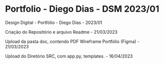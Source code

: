# Portfolio - Diego Dias - DSM 2023/01
Design Digital - Portfólio - Diego Dias - 2023/01

Criação do Repositório e arquivo Readme - 21/03/2023

Upload da pasta doc, contendo PDF Wireframe Portfólio (Figma) - 21/03/2023

Upload do Diretório SRC, com app.py, templates. - 16/04/2023
